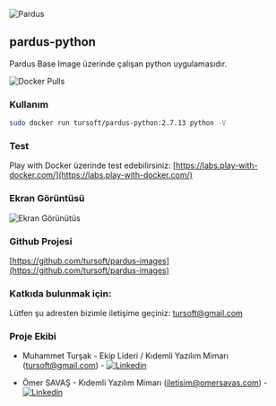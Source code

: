 ![Pardus](https://raw.githubusercontent.com/tursoft/pardus-images/master/_resources/images/pardus.on.docker.white.png)
## pardus-python

Pardus Base Image üzerinde çalışan python uygulamasıdır.

![Docker Pulls](https://img.shields.io/docker/pulls/tursoft/pardus-python.svg)

### Kullanım


```sh
sudo docker run tursoft/pardus-python:2.7.13 python -V
```

### Test
Play with Docker üzerinde test edebilirsiniz:
[https://labs.play-with-docker.com/](https://labs.play-with-docker.com/)

### Ekran Görüntüsü

![Ekran Görünütüs](https://raw.githubusercontent.com/tursoft/pardus-images/master/images-ready/pardus-python/resources/screenshoots/pardus-python.screenshoot.web.jpg)

### Github Projesi
[https://github.com/tursoft/pardus-images](https://github.com/tursoft/pardus-images)

### Katkıda bulunmak için:
Lütfen şu adresten bizimle iletişime geçiniz: tursoft@gmail.com

### Proje Ekibi
* Muhammet Turşak - Ekip Lideri / Kıdemli Yazılım Mimarı (tursoft@gmail.com) - [![Linkedin](https://raw.githubusercontent.com/tursoft/pardus-images/master/_resources/images/linkedin-icon.18x18.png)](https://www.linkedin.com/in/tursoft/)

* Ömer SAVAŞ - Kıdemli Yazılım Mimarı (iletisim@omersavas.com) - [![Linkedin](https://raw.githubusercontent.com/tursoft/pardus-images/master/_resources/images/linkedin-icon.18x18.png)](https://www.linkedin.com/in/omersavas/)
